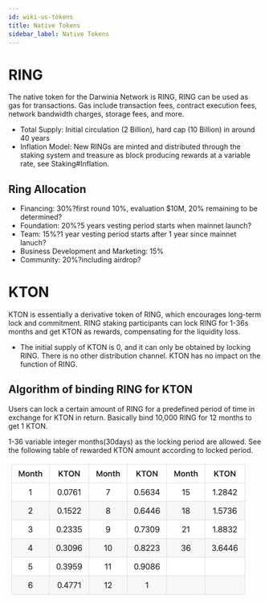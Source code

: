 ```yaml
---
id: wiki-us-tokens
title: Native Tokens
sidebar_label: Native Tokens
---
```


# RING

The native token for the Darwinia Network is RING, RING can be used as gas for transactions. Gas include transaction fees, contract execution fees, network bandwidth charges, storage fees, and more.

- Total Supply: Initial circulation (2 Billion), hard cap (10 Billion) in around 40 years
- Inflation Model: New RINGs are minted and distributed through the staking system and treasure as block producing rewards at a variable rate, see Staking#Inflation.

## Ring Allocation

- Financing: 30%?first round 10%, evaluation $10M, 20% remaining to be determined?
- Foundation: 20%?5 years vesting period starts when mainnet launch?
- Team: 15%?1 year vesting period starts after 1 year since mainnet lanuch?
- Business Development and Marketing: 15%
- Community: 20%?including airdrop?

# KTON

KTON is essentially a derivative token of RING, which encourages long-term lock and commitment. RING staking participants can lock RING for 1-36s months and get KTON as rewards, compensating for the liquidity loss.

- The initial supply of KTON is 0, and it can only be obtained by locking RING. There is no other distribution channel. KTON has no impact on the function of  RING.

## Algorithm of binding RING for KTON

Users can lock a certain amount of RING for a predefined period of time in exchange for KTON in return. Basically bind 10,000 RING for 12 months to get 1 KTON.

1-36 variable integer months(30days) as the locking period are allowed. See the following table of rewarded KTON amount according to locked period.

![kton](assets/wiki-us-tokens-kton.png)

